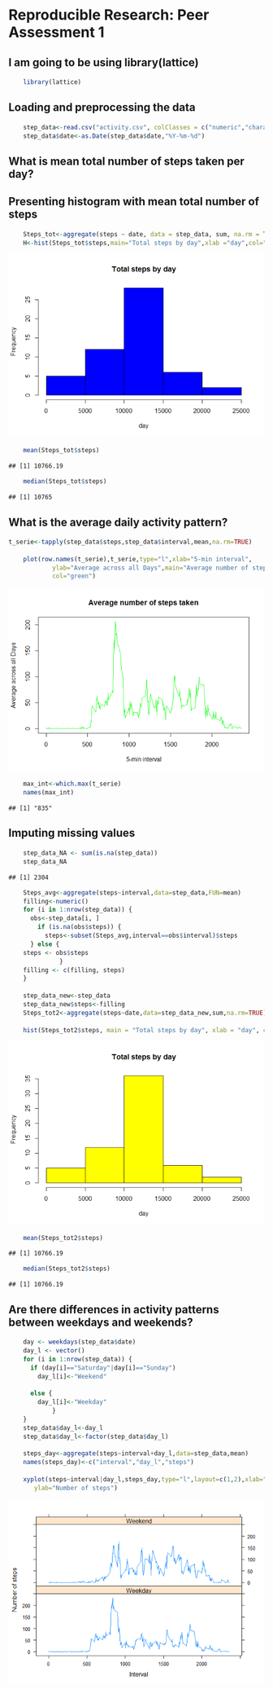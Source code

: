 # Reproducible Research: Peer Assessment 1
## I am going to be using library(lattice)

```r
    library(lattice)
```
## Loading and preprocessing the data

```r
    step_data<-read.csv("activity.csv", colClasses = c("numeric","character","numeric"))
    step_data$date<-as.Date(step_data$date,"%Y-%m-%d")
```

## What is mean total number of steps taken per day?
## Presenting histogram with mean total number of steps


```r
    Steps_tot<-aggregate(steps ~ date, data = step_data, sum, na.rm = TRUE)
    H<-hist(Steps_tot$steps,main="Total steps by day",xlab ="day",col="blue")
```

![](PA1_template_files/figure-html/unnamed-chunk-3-1.png) 

```r
    mean(Steps_tot$steps)
```

```
## [1] 10766.19
```

```r
    median(Steps_tot$steps)
```

```
## [1] 10765
```
## What is the average daily activity pattern?


```r
t_serie<-tapply(step_data$steps,step_data$interval,mean,na.rm=TRUE)

    plot(row.names(t_serie),t_serie,type="l",xlab="5-min interval", 
            ylab="Average across all Days",main="Average number of steps taken", 
            col="green")
```

![](PA1_template_files/figure-html/unnamed-chunk-4-1.png) 

```r
    max_int<-which.max(t_serie)
    names(max_int)
```

```
## [1] "835"
```
## Imputing missing values



```r
    step_data_NA <- sum(is.na(step_data))
    step_data_NA
```

```
## [1] 2304
```

```r
    Steps_avg<-aggregate(steps~interval,data=step_data,FUN=mean)
    filling<-numeric()
    for (i in 1:nrow(step_data)) {
      obs<-step_data[i, ]
        if (is.na(obs$steps)) {
          steps<-subset(Steps_avg,interval==obs$interval)$steps
      } else {
    steps <- obs$steps
              }
    filling <- c(filling, steps)
    }

    step_data_new<-step_data
    step_data_new$steps<-filling
    Steps_tot2<-aggregate(steps~date,data=step_data_new,sum,na.rm=TRUE)

    hist(Steps_tot2$steps, main = "Total steps by day", xlab = "day", col = "yellow")
```

![](PA1_template_files/figure-html/unnamed-chunk-5-1.png) 

```r
    mean(Steps_tot2$steps)
```

```
## [1] 10766.19
```

```r
    median(Steps_tot2$steps)
```

```
## [1] 10766.19
```

## Are there differences in activity patterns between weekdays and weekends?


```r
    day <- weekdays(step_data$date)
    day_l <- vector()
    for (i in 1:nrow(step_data)) {
      if (day[i]=="Saturday"|day[i]=="Sunday") 
        day_l[i]<-"Weekend"
     
      else {
        day_l[i]<-"Weekday"
            }
    }
    step_data$day_l<-day_l
    step_data$day_l<-factor(step_data$day_l)

    steps_day<-aggregate(steps~interval+day_l,data=step_data,mean)
    names(steps_day)<-c("interval","day_l","steps")

    xyplot(steps~interval|day_l,steps_day,type="l",layout=c(1,2),xlab="Interval",
       ylab="Number of steps")
```

![](PA1_template_files/figure-html/unnamed-chunk-6-1.png) 
